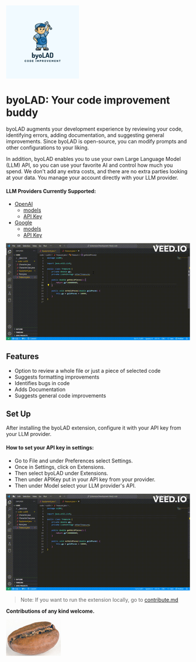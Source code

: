 <img src="byo_LAD.png"  width="200" height="200">

# byoLAD: Your code improvement buddy

byoLAD augments your development experience by reviewing your code, identifying errors, adding documentation, and suggesting general improvements.  Since byoLAD is open-source, you can modify prompts and other configurations to your liking. 

In addition, byoLAD enables you to use your own Large Language Model (LLM) API, so you can use your favorite AI and control how much you spend. We don't add any extra costs, and there are no extra parties looking at your data. You manage your account directly with your LLM provider. 
#### LLM Providers Currently Supported: 
- [OpenAI](https://openai.com/blog/openai-api)
    - [models](https://platform.openai.com/docs/models/overview)
    - [API Key](https://platform.openai.com/docs/api-reference/authentication)
- [Google](https://developers.generativeai.google/)
    - [models](https://developers.generativeai.google/models/language)
    - [API Key](https://developers.generativeai.google/tutorials/setup)
  
![](ReviewCode.gif)

## Features

- Option to review a whole file or just a piece of selected code
- Suggests formatting improvements
- Identifies bugs in code
- Adds Documentation
- Suggests general code improvements

## Set Up

After installing the byoLAD extension, configure it with your API key from your LLM provider. 
#### How to set your API key in settings:
- Go to File and under Preferences select Settings.
- Once in Settings, click on Extensions.
- Then select byoLAD under Extensions.
- Then under APIKey put in your API key from your provider.
- Then under Model select your LLM provider's API.

![](SetAPIKey.gif)

> Note: If you want to run the extension locally, go to [contribute.md](contribute.md)

**Contributions of any kind welcome.**

<img src="bean.jpg"  width="150" height="100">
